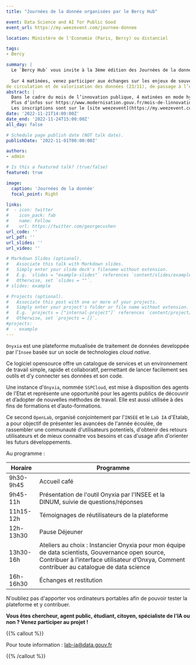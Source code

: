 ```yaml
---
title: "Journées de la donnée organisées par le Bercy Hub"

event: Data Science and AI for Public Good
event_url: https://my.weezevent.com/journee-donnee

location: Ministère de l'Economie (Paris, Bercy) ou distanciel

tags:
- Bercy

summary: |
  Le `Bercy Hub` vous invite à la 3ème édition des Journées de la donnée du 21/11 au 24/11 en présentiel à Bercy ou à distance.
  
  Sur 4 matinées, venez participer aux échanges sur les enjeux de souveraineté (21/11), d’éthique et de confiance (22/11),
de circulation et de valorisation des données (23/11), de passage à l’échelle (24/11).  
abstract: |
  Dans le cadre du mois de l’innovation publique, 4 matinées en mode hybride sous la forme d’échanges sur les enjeux de souveraineté (21/11), d'éthique et de confiance (22/11), de circulation et de valorisation des données (23/11), de passage à l'échelle (24/11).
  Plus d’infos sur https://www.modernisation.gouv.fr/mois-de-linnovation-publique/les-journees-de-la-donnee 
  Les inscriptions sont sur le [site weezevent](https://my.weezevent.com/journee-donnee)
date: '2022-11-21T14:00:00Z'
date_end: '2022-11-24T15:00:00Z'
all_day: false

# Schedule page publish date (NOT talk date).
publishDate: '2022-11-01T00:00:00Z'

authors:
- admin

# Is this a featured talk? (true/false)
featured: true

image:
  caption: 'Journées de la donnée'
  focal_point: Right

links:
#  - icon: twitter
#    icon_pack: fab
#    name: Follow
#    url: https://twitter.com/georgecushen
url_code: ''
url_pdf: ''
url_slides: ''
url_video: ''

# Markdown Slides (optional).
#   Associate this talk with Markdown slides.
#   Simply enter your slide deck's filename without extension.
#   E.g. `slides = "example-slides"` references `content/slides/example-slides.md`.
#   Otherwise, set `slides = ""`.
# slides: example

# Projects (optional).
#   Associate this post with one or more of your projects.
#   Simply enter your project's folder or file name without extension.
#   E.g. `projects = ["internal-project"]` references `content/project/deep-learning/index.md`.
#   Otherwise, set `projects = []`.
#projects:
#  - example
---
```


`Onyxia` est une plateforme mutualisée de traitement de données developpée par l'`Insee`
basée sur un socle de technologies _cloud native_.

Ce logiciel opensource offre un catalogue de services et un environnement de travail simple,
rapide et collaboratif, permettant de lancer facilement ses outils et d’y connecter ses données et son code.

Une instance d'`Onyxia`, nommée `SSPCloud`,
est mise à disposition des agents de l'Etat et représente une opportunité pour les agents publics
de découvrir et d’adopter de nouvelles méthodes de travail.
Elle est aussi utilisée à des fins de formations et d’auto-formations.

Ce second `OpenLab`, organisé conjointement par l'`INSEE` et le `Lab IA` d'Etalab,
a pour objectif de présenter les avancées de l'année écoulée, de rassembler une communauté d'utilisateurs potentiels,
d'obtenir des retours utilisateurs et de mieux connaitre vos besoins
et cas d'usage afin d'orienter les futurs développements.

Au programme :

| Horaire   |  Programme            |
|-----------|--------------|
| 9h30-9h45 | Accueil café |
| 9h45-11h  | Présentation de l'outil Onyxia par l'INSEE et la DINUM, suivie de questions/réponses |
| 11h15-12h | Témoignages de réutilisateurs de la plateforme |
| 12h-13h30 | Pause Déjeuner |
| 13h30-16h | Ateliers au choix : Instancier Onyxia pour mon équipe de data scientists, Gouvernance open source, Contribuer à l’interface utilisateur d’Onxya, Comment contribuer au catalogue de data science |
| 16h-16h30 | Échanges et restitution |

N'oubliez pas d'apporter vos ordinateurs portables afin de pouvoir tester la plateforme et y contribuer.


__Vous êtes chercheur, agent public, étudiant, citoyen, spécialiste de l'IA ou non ? Venez participer au projet !__

{{% callout %}}

Pour toute information : <lab-ia@data.gouv.fr>

{{% /callout %}}

